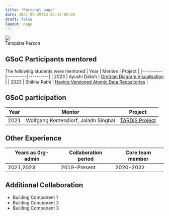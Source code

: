 ```yaml
---
title: "Personal page"
date: 2021-06-28T13:44:15-05:00
draft: false
layout: page
---
```


<div class ="picture-grid">
    <div class ="individual-container">
        <div class ="info-container">
            <img class="rounded-picture" src="https://drive.google.com/uc?export=view&id=1bJdmepLYxpkqRzPFqEQjuaYb5d4igcLi">
            <div class ="person-name">Template Person </div>
        </div>
    </div>
     </div>

## GSoC Participants mentored

The following students were mentored
| Year | Mentee | Project |
|----------|----------|----------|
| 2023 | Ayushi Daksh | <a href="https://summerofcode.withgoogle.com/programs/2023/projects/HxymUMRe" target="_blank" rel="noopener nofollow">Grotrian Diagram Visualisation<a> |
| 2023 | Shikha Rathi | <a href="https://summerofcode.withgoogle.com/programs/2023/projects/tXpWIPLe" target="_blank" rel="noopener nofollow">Having Versioned Atomic Data Repositories<a> |

## GSoC participation

| Year | Mentor                               | Project                                                                                                                                 |
| ---- | ------------------------------------ | --------------------------------------------------------------------------------------------------------------------------------------- |
| 2021 | Wolfgang Kerzendiorf, Jaladh Singhal | <a href="https://summerofcode.withgoogle.com/programs/2023/projects/HxymUMRe" target="_blank" rel="noopener nofollow">TARDIS Project<a> |

## Other Experience

| Years as 0rg-admin | Collaboration period | Core team member |
| ------------------ | -------------------- | ---------------- |
| 2021,2023          | 2019-Present         | 2020-2022        |

## Additional Collaboration

- Building Component 1
- Building Component 2
- Building Component 3
